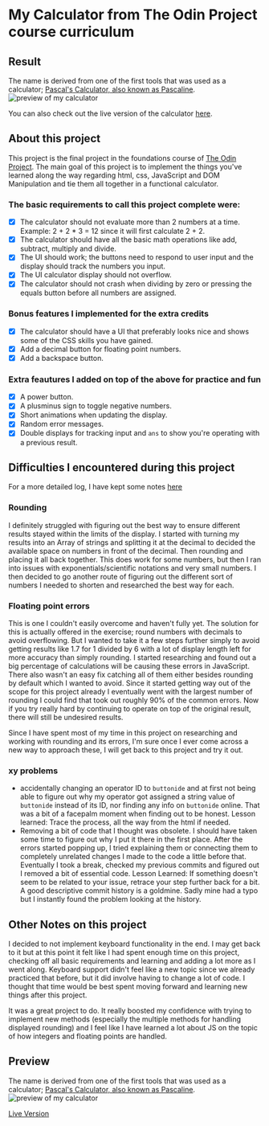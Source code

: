 # My Calculator from The Odin Project course curriculum

## Result

The name is derived from one of the first tools that was used as a calculator; [Pascal's Calculator, also known as Pascaline](https://en.wikipedia.org/wiki/Pascal%27s_calculator).
![preview of my calculator](https://github.com/ManonLef/calculator/blob/main/resources/calculator-preview.png?raw=true)

You can also check out the live version of the calculator [here](https://manonlef.github.io/calculator/).

## About this project

This project is the final project in the foundations course of [The Odin Project](https://www.theodinproject.com/lessons/foundations-calculator). 
The main goal of this project is to implement the things you've learned along the way regarding html, css, JavaScript and DOM Manipulation and tie them all together in a functional calculator. 

### The basic requirements to call this project complete were:
- [x] The calculator should not evaluate more than 2 numbers at a time. Example: 2 + 2 * 3 = 12 since it will first calculate 2 + 2. 
- [x] The calculator should have all the basic math operations like add, subtract, multiply and divide.
- [x] The UI should work; the buttons need to respond to user input and the display should track the numbers you input.
- [x] The UI calculator display should not overflow.
- [x] The calculator should not crash when dividing by zero or pressing the equals button before all numbers are assigned.

### Bonus features I implemented for the extra credits
- [x] The calculator should have a UI that preferably looks nice and shows some of the CSS skills you have gained.
- [x] Add a decimal button for floating point numbers.
- [x] Add a backspace button.

### Extra feautures I added on top of the above for practice and fun
- [x] A power button.
- [x] A plusminus sign to toggle negative numbers.
- [x] Short animations when updating the display.
- [x] Random error messages.
- [x] Double displays for tracking input and `ans` to show you're operating with a previous result.

## Difficulties I encountered during this project
For a more detailed log, I have kept some notes [here](./planning%20phase/Notes%20and%20progress%20pseudocode.md)
### Rounding
I definitely struggled with figuring out the best way to ensure different results stayed within the limits of the display. I started with turning my results into an Array of strings and splitting it at the decimal to decided the available space on numbers in front of the decimal. Then rounding and placing it all back together. This does work for some numbers, but then I ran into issues with exponentials/scientific notations and very small numbers.
I then decided to go another route of figuring out the different sort of numbers I needed to shorten and researched the best way for each.
### Floating point errors
This is one I couldn't easily overcome and haven't fully yet. The solution for this is actually offered in the exercise; round numbers with decimals to avoid overflowing. But I wanted to take it a few steps further simply to avoid getting results like 1.7 for 1 divided by 6 with a lot of display length left for more accuracy than simply rounding. I started researching and found out a big percentage of calculations will be causing these errors in JavaScript. There also wasn't an easy fix catching all of them either besides rounding by default which I wanted to avoid. Since it started getting way out of the scope for this project already I eventually went with the largest number of rounding I could find that took out roughly 90% of the common errors. Now if you try really hard by continuing to operate on top of the original result, there will still be undesired results.

Since I have spent most of my time in this project on researching and working with rounding and its errors, I'm sure once I ever come across a new way to approach these, I will get back to this project and try it out.
### xy problems
- accidentally changing an operator ID to `buttonide` and at first not being able to figure out why my operator got assigned a string value of `buttonide` instead of its ID, nor finding any info on `buttonide` online. That was a bit of a facepalm moment when finding out to be honest. Lesson learned: Trace the process, all the way from the html if needed.
- Removing a bit of code that I thought was obsolete. I should have taken some time to figure out why I put it there in the first place. After the errors started popping up, I tried explaining them or connecting them to completely unrelated changes I made to the code a little before that. Eventually I took a break, checked my previous commits and figured out I removed a bit of essential code. Lesson Learned: If something doesn't seem to be related to your issue, retrace your step further back for a bit. A good descriptive commit history is a goldmine. Sadly mine had a typo but I instantly found the problem looking at the history. 

## Other Notes on this project

I decided to not implement keyboard functionality in the end. I may get back to it but at this point it felt like I had spent enough time on this project, checking off all basic requirements and learning and adding a lot more as I went along. Keyboard support didn't feel like a new topic since we already practiced that before, but it did involve having to change a lot of code. I thought that time would be best spent moving forward and learning new things after this project. 

It was a great project to do. It really boosted my confidence with trying to implement new methods (especially the multiple methods for handling displayed rounding) and I feel like I have learned a lot about JS on the topic of how integers and floating points are handled. 

## Preview

The name is derived from one of the first tools that was used as a calculator; [Pascal's Calculator, also known as Pascaline](https://en.wikipedia.org/wiki/Pascal%27s_calculator).
![preview of my calculator](https://github.com/ManonLef/calculator/blob/main/resources/calculator-preview.png?raw=true)

[Live Version](https://manonlef.github.io/calculator/)
